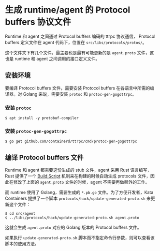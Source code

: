 # 生成 runtime/agent 的 Protocol buffers 协议文件


Runtime 和 agent 之间通过 Protocol buffers 编码的 ttrpc 协议通信， Protocol buffers 定义文件在 agent 代码下，位置在 `src/libs/protocols/protos/`。

这个文件夹下有几个文件，最主要也是最有可能更新的是 `agent.proto` 文件，这也是 runtime 和 agent 之间调用的接口定义文件。

## 安装环境

要编译 Protocol buffers 文件，需要安装 Protocol buffers 在各语言中所需的编译器。对 Golang 来说，需要安装 `protoc` 和 `protoc-gen-gogottrpc`。

### 安装 `protoc`

```
$ apt install -y protobuf-compiler
```

### 安装 `protoc-gen-gogottrpc`

```
$ go get github.com/containerd/ttrpc/cmd/protoc-gen-gogottrpc
```

## 编译 Protocol buffers 文件

Runtime 和 agent 都需要这份生成的 stub 文件，agent 采用 Rust 语言编写， Rust 提供了一个 [Build Script](https://doc.rust-lang.org/cargo/reference/build-scripts.html) 机制来在构建的时候自动生成 protocols 文件，因此在修改了上面的 `agent.proto` 文件的时候，agent 不需要再做额外的工作。

而 runtime 使用了 Golang，需要生成的 `*.pb.go` 文件。为了方便开发者，Kata Containers 提拱了一个脚本 `protocols/hack/update-generated-proto.sh` 来更新这个文件：

```
$ cd src/agent
$ ../libs/protocols/hack/update-generated-proto.sh agent.proto
```

这就会生成 `agent.proto` 对应的 Golang 版本的 Protocol buffers 文件。

如果执行 `update-generated-proto.sh` 脚本而不指定命令行参数，则可以查看该脚本的使用方法。

